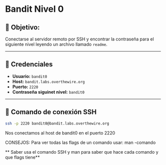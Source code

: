 # Bandit Nivel 0 

## 🎯 Objetivo:
Conectarse al servidor remoto por SSH y encontrar la contraseña para el siguiente nivel leyendo un archivo llamado `readme`.

---

## 🔐 Credenciales

- **Usuario:** `bandit0`
- **Host:** `bandit.labs.overthewire.org`
- **Puerto:** `2220`
- **Contraseña siguinet nivel:** `bandit0`
---

## 📡 Comando de conexión SSH

```bash
ssh -p 2220 bandit0@bandit.labs.overthewire.org
```

Nos conectamos al host de bandit0 en el puerto 2220

CONSEJOS:
Para ver todas las flags de un comando usar:
man -comando

** Saber usa el comando SSH y man para saber que hace cada comando y que flags tiene**
